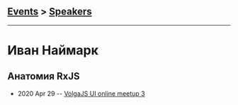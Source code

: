## [Events](../README.md) > [Speakers](../speakers.md)
---

# Иван Наймарк

## Анатомия RxJS
- 2020 Apr 29 -- [VolgaJS UI online meetup 3](https://vk.com/video-185795545_456239022)    
